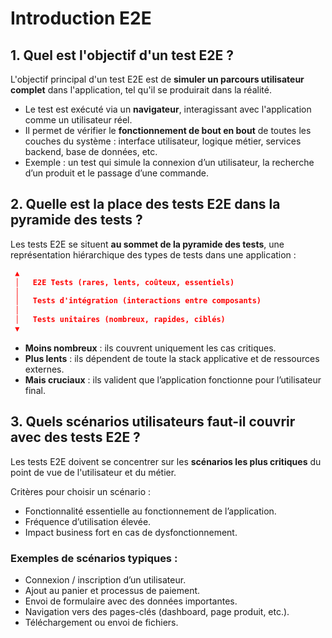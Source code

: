 # Introduction E2E

## 1. Quel est l'objectif d'un test E2E ?

L'objectif principal d'un test E2E est de **simuler un parcours utilisateur complet** dans l'application, tel qu'il se produirait dans la réalité.

- Le test est exécuté via un **navigateur**, interagissant avec l'application comme un utilisateur réel.
- Il permet de vérifier le **fonctionnement de bout en bout** de toutes les couches du système : interface utilisateur, logique métier, services backend, base de données, etc.
- Exemple : un test qui simule la connexion d’un utilisateur, la recherche d’un produit et le passage d’une commande.

## 2. Quelle est la place des tests E2E dans la pyramide des tests ?

Les tests E2E se situent **au sommet de la pyramide des tests**, une représentation hiérarchique des types de tests dans une application :

```json
 ▲
 │   E2E Tests (rares, lents, coûteux, essentiels)
 │
 │   Tests d'intégration (interactions entre composants)
 │
 │   Tests unitaires (nombreux, rapides, ciblés)
 ▼
```

- **Moins nombreux** : ils couvrent uniquement les cas critiques.
- **Plus lents** : ils dépendent de toute la stack applicative et de ressources externes.
- **Mais cruciaux** : ils valident que l’application fonctionne pour l’utilisateur final.

## 3. Quels scénarios utilisateurs faut-il couvrir avec des tests E2E ?

Les tests E2E doivent se concentrer sur les **scénarios les plus critiques** du point de vue de l'utilisateur et du métier.

Critères pour choisir un scénario :

- Fonctionnalité essentielle au fonctionnement de l’application.
- Fréquence d’utilisation élevée.
- Impact business fort en cas de dysfonctionnement.

### Exemples de scénarios typiques :

- Connexion / inscription d’un utilisateur.
- Ajout au panier et processus de paiement.
- Envoi de formulaire avec des données importantes.
- Navigation vers des pages-clés (dashboard, page produit, etc.).
- Téléchargement ou envoi de fichiers.
